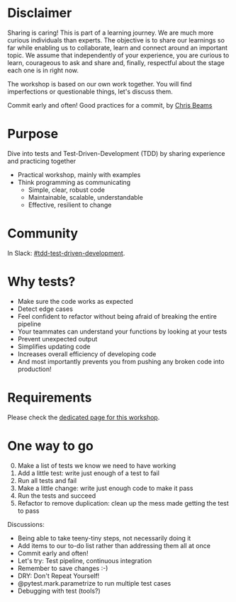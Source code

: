 # Disclaimer
Sharing is caring! This is part of a learning journey. We are much more curious individuals than experts. The objective is to share our learnings so far while enabling us to collaborate, learn and connect around an important topic. We assume that independently of your experience, you are curious to learn, courageous to ask and share and, finally, respectful about the stage each one is in right now.

The workshop is based on our own work together.
You will find imperfections or questionable things, let's discuss them.

Commit early and often!
Good practices for a commit, by [Chris Beams](https://chris.beams.io/posts/git-commit/)

# Purpose
Dive into tests and Test-Driven-Development (TDD) by sharing experience and practicing together
- Practical workshop, mainly with examples
- Think programming as communicating 
  * Simple, clear, robust code
  * Maintainable, scalable, understandable
  * Effective, resilient to change

# Community
In Slack: [#tdd-test-driven-development](https://app.slack.com/client/T02JL00JU/C01SP39JDFU/thread/C8W3SUK17-1622572475.035100).

# Why tests?
- Make sure the code works as expected
- Detect edge cases
- Feel confident to refactor without being afraid of breaking the entire pipeline
- Your teammates can understand your
functions by looking at your tests
- Prevent unexpected output
- Simplifies updating code
- Increases overall efficiency of developing code
- And most importantly prevents you from pushing any broken code into production!

# Requirements
Please check the [dedicated page for this workshop](/docs/workshop-pre-reqs.md).

# One way to go
0. Make a list of tests we know we need to have working
1. Add a little test: write just enough of a test to fail
2. Run all tests and fail
3. Make a little change: write just enough code to make it pass
4. Run the tests and succeed
5. Refactor to remove duplication: clean up the mess made getting the test to pass

Discussions:
- Being able to take teeny-tiny steps, not necessarily doing it
- Add items to our to-do list rather than addressing them all at once
- Commit early and often!
- Let's try: Test pipeline, continuous integration
- Remember to save changes :-) 
- DRY: Don't Repeat Yourself!
- @pytest.mark.parametrize to run multiple test cases
- Debugging with test (tools?)
